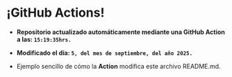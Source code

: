 # ¡GitHub Actions!
* **Repositorio actualizado automáticamente mediante una GitHub Action a las: `15:19:35hrs.`**
* **Modificado el día: `5, del mes de septiembre, del año 2025.`**

* Ejemplo sencillo de cómo la **Action** modifica este archivo README.md.
